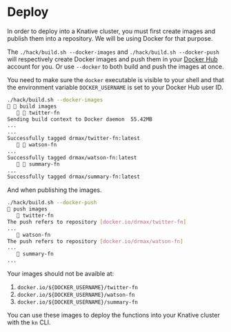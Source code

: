 # Deploy

In order to deploy into a Knative cluster, you must first create images and publish them into a repository. We will be using Docker for that purpose. 

The `./hack/build.sh --docker-images` and `./hack/build.sh --docker-push` will respectively create Docker images and push them in your [Docker Hub](https://docker.io) account for you. Or use `--docker` to both build and push the images at once.

You need to make sure the `docker` executable is visible to your shell and that the environment variable `DOCKER_USERNAME` is set to your Docker Hub user ID.

```bash
./hack/build.sh --docker-images
🚧 🐳 build images
   🚧 🐳 twitter-fn
Sending build context to Docker daemon  55.42MB
...
...
Successfully tagged drmax/twitter-fn:latest
   🚧 🐳 watson-fn
...
Successfully tagged drmax/watson-fn:latest
   🚧 🐳 summary-fn
...
Successfully tagged drmax/summary-fn:latest
```

And when publishing the images.

```bash
./hack/build.sh --docker-push
🐳 push images
   🐳 twitter-fn
The push refers to repository [docker.io/drmax/twitter-fn]
...
   🐳 watson-fn
The push refers to repository [docker.io/drmax/watson-fn]
...
   🐳 summary-fn
...
```

Your images should not be avaible at:

1. `docker.io/${DOCKER_USERNAME}/twitter-fn`
2. `docker.io/${DOCKER_USERNAME}/watson-fn`
3. `docker.io/${DOCKER_USERNAME}/summary-fn`

You can use these images to deploy the functions into your Knative cluster with the `kn` CLI.